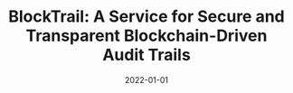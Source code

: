 ---
title: "BlockTrail: A Service for Secure and Transparent Blockchain-Driven Audit Trails"
collection: publications
permalink: /publication/2022-01-01-BlockTrail-A-Service-for-Secure-and-Transparent-Blockchain-Driven-Audit-Trails
date: 2022-01-01
venue: 'IEEE Syst. J.'
paperurl: 'https://doi.org/10.1109/JSYST.2021.3097744'
citation: ' Ashar Ahmad,  Muhammad Saad,  Mohammed AlGhamdi,  DaeHun Nyang,  David Mohaisen, &quot;BlockTrail: A Service for Secure and Transparent Blockchain-Driven Audit Trails.&quot; IEEE Syst. J., 2022.'
---